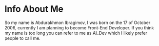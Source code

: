 # Info About Me

So my name is Abdurakhmon Ibragimov, I was born on the 17 of October 2006, currently I am planning to become Front-End Developer. If you think my name is too long you can refer to me as AI_Dev which I likely prefer people to call me.
